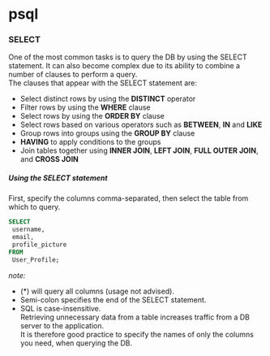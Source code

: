 # psql

### SELECT  

One of the most common tasks is to query the DB by using the SELECT statement. 
It can also become complex due to its ability to combine a number of clauses to perform a query.  
The clauses that appear with the SELECT statement are:  

* Select distinct rows by using the __DISTINCT__ operator  
* Filter rows by using the __WHERE__ clause  
* Select rows by using the __ORDER BY__ clause  
* Select rows based on various operators such as __BETWEEN__, __IN__ and __LIKE__  
* Group rows into groups using the __GROUP BY__ clause  
* __HAVING__ to apply conditions to the groups  
* Join tables together using __INNER JOIN__, __LEFT JOIN__, __FULL OUTER JOIN__, and __CROSS JOIN__  

##### Using the SELECT statement  

First, specify the columns comma-separated, then select the table from which to query.  
```sql
SELECT  
 username,
 email,
 profile_picture
FROM
 User_Profile;
```
*note:* 
- (\*) will query all columns (usage not advised).  
- Semi-colon specifies the end of the SELECT statement.  
- SQL is case-insensitive.  
Retrieving unnecessary data from a table increases traffic from a DB server to the application.  
It is therefore good practice to specify the names of only the columns you need, when querying the DB. 


